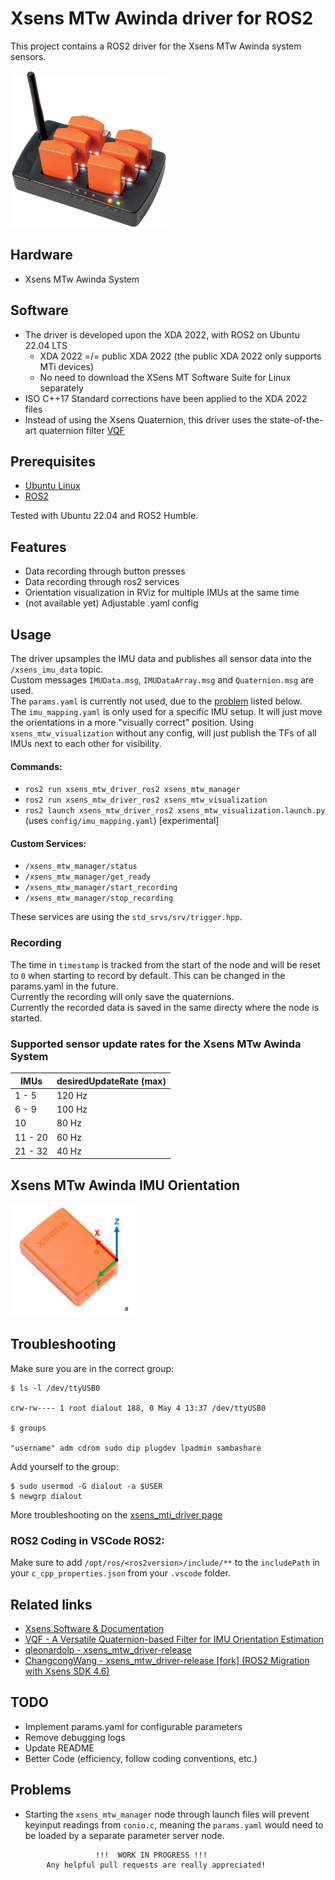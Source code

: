 # Xsens MTw Awinda driver for ROS2

This project contains a ROS2 driver for the Xsens MTw Awinda system sensors.

<img src="xsens_mtw_awinda_system.jpg" alt="Image Description" width="250" height="250">


## Hardware

- Xsens MTw Awinda System


## Software

- The driver is developed upon the XDA 2022, with ROS2 on Ubuntu 22.04 LTS
    - XDA 2022 =/= public XDA 2022 (the public XDA 2022 only supports MTi devices)
    - No need to download the XSens MT Software Suite for Linux separately
- ISO C++17 Standard corrections have been applied to the XDA 2022 files
- Instead of using the Xsens Quaternion, this driver uses the state-of-the-art quaternion filter [VQF](https://doi.org/10.1016/j.inffus.2022.10.014)

## Prerequisites

- [Ubuntu Linux](https://www.releases.ubuntu.com/)
- [ROS2](https://docs.ros.org/)

Tested with Ubuntu 22.04 and ROS2 Humble.


## Features

- Data recording through button presses
- Data recording through ros2 services
- Orientation visualization in RViz for multiple IMUs at the same time
- (not available yet) Adjustable .yaml config


## Usage

The driver upsamples the IMU data and publishes all sensor data into the `/xsens_imu_data` topic. \
Custom messages `IMUData.msg`, `IMUDataArray.msg` and `Quaternion.msg` are used. \
The `params.yaml` is currently not used, due to the [problem](#problems) listed below. \
The `imu_mapping.yaml` is only used for a specific IMU setup. It will just move the orientations in a more "visually correct" position. Using `xsens_mtw_visualization` without any config, will just publish the TFs of all IMUs next to each other for visibility.

#### Commands:

- `ros2 run xsens_mtw_driver_ros2 xsens_mtw_manager`
- `ros2 run xsens_mtw_driver_ros2 xsens_mtw_visualization`
- `ros2 launch xsens_mtw_driver_ros2 xsens_mtw_visualization.launch.py` (uses `config/imu_mapping.yaml`) [experimental]

#### Custom Services:

- `/xsens_mtw_manager/status`
- `/xsens_mtw_manager/get_ready`
- `/xsens_mtw_manager/start_recording`
- `/xsens_mtw_manager/stop_recording`

These services are using the `std_srvs/srv/trigger.hpp`.


### Recording

The time in `timestamp` is tracked from the start of the node and will be reset to `0` when starting to record by default. This can be changed in the params.yaml in the future. \
Currently the recording will only save the quaternions. \
Currently the recorded data is saved in the same directy where the node is started.

### Supported sensor update rates for the Xsens MTw Awinda System

|    IMUs  | desiredUpdateRate (max) |
|----------|-------------------------|
|   1 - 5  |           120 Hz        |
|   6 - 9  |           100 Hz        |
|      10  |            80 Hz        |
| 11 - 20  |            60 Hz        |
| 21 - 32  |            40 Hz        |


## Xsens MTw Awinda IMU Orientation

<img src="xsens_mtw_awinda_imu.png" alt="Image Description" width="200" height="180">


## Troubleshooting

Make sure you are in the correct group:

```
$ ls -l /dev/ttyUSB0

crw-rw---- 1 root dialout 188, 0 May 4 13:37 /dev/ttyUSB0

$ groups

"username" adm cdrom sudo dip plugdev lpadmin sambashare
```

Add yourself to the group:
```
$ sudo usermod -G dialout -a $USER
$ newgrp dialout
```

More troubleshooting on the [xsens_mti_driver page](http://wiki.ros.org/xsens_mti_driver)


### ROS2 Coding in VSCode ROS2:

Make sure to add `/opt/ros/<ros2version>/include/**` to the `includePath` in your `c_cpp_properties.json` from your `.vscode` folder.


## Related links

- [Xsens Software & Documentation](https://www.movella.com/support/software-documentation)
- [VQF - A Versatile Quaternion-based Filter for IMU Orientation Estimation](https://vqf.readthedocs.io/)
- [qleonardolp - xsens_mtw_driver-release](https://github.com/qleonardolp/xsens_mtw_driver-release)
- [ChangcongWang - xsens_mtw_driver-release [fork] (ROS2 Migration with Xsens SDK 4.6)](https://github.com/ChangcongWang/xsens_mtw_driver-release)


## TODO

- Implement params.yaml for configurable parameters
- Remove debugging logs
- Update README
- Better Code (efficiency, follow coding conventions, etc.)


## Problems

- Starting the `xsens_mtw_manager` node through launch files will prevent keyinput readings from `conio.c`, meaning the `params.yaml` would need to be loaded by a separate parameter server node.

```
                   !!!  WORK IN PROGRESS !!!
        Any helpful pull requests are really appreciated!
```